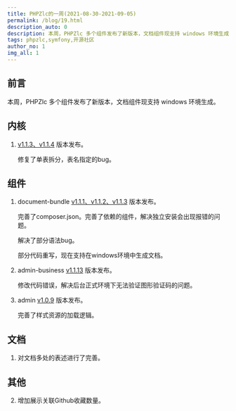 ```yaml
---
title: PHPZlc的一周(2021-08-30-2021-09-05)
permalink: /blog/19.html
description_auto: 0
description: 本周，PHPZlc 多个组件发布了新版本，文档组件现支持 windows 环境生成。
tags: phpzlc,symfony,开源社区
author_no: 1
img_all: 1
---
```


## 前言

本周，PHPZlc 多个组件发布了新版本，文档组件现支持 windows 环境生成。

## 内核

1. [v1.1.3、v1.1.4](https://github.com/phpzlc/phpzlc/releases/tag/v1.1.4) 版本发布。
   
   修复了单表拆分，表名指定的bug。

## 组件

1. document-bundle [v1.1.1、v1.1.2、v1.1.3](https://github.com/phpzlc/document-bundle/releases/tag/v1.1.3) 版本发布。 
   
   完善了composer.json。完善了依赖的组件，解决独立安装会出现报错的问题。
   
   解决了部分语法bug。
   
   部分代码重写，现在支持在windows环境中生成文档。

2. admin-business [v1.1.13](https://github.com/phpzlc/admin-business/releases/tag/v1.1.13) 版本发布。

   修改代码错误，解决后台正式环境下无法验证图形验证码的问题。

3. admin [v1.0.9](https://github.com/phpzlc/admin/releases/tag/v1.0.9) 版本发布。
   
   完善了样式资源的加载逻辑。

## 文档

1. 对文档多处的表述进行了完善。

## 其他

2. 增加展示关联Github收藏数量。
